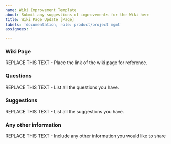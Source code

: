 ```yaml
---
name: Wiki Improvement Template
about: Submit any suggestions of improvements for the Wiki here
title: Wiki Page Update [Page]
labels: 'documentation, role: product/project mgmt'
assignees: ''

---
```


### Wiki Page
REPLACE THIS TEXT - Place the link of the wiki page for reference.

### Questions
REPLACE THIS TEXT - List all the questions you have.

### Suggestions
REPLACE THIS TEXT - List all the suggestions you have.

### Any other information
REPLACE THIS TEXT - Include any other information you would like to share
